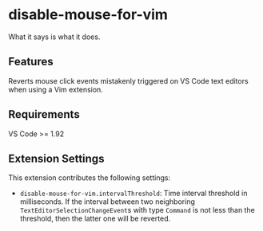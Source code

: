 # disable-mouse-for-vim

What it says is what it does.

## Features

Reverts mouse click events mistakenly triggered on VS Code text editors when using a Vim extension.

## Requirements

VS Code >= 1.92

## Extension Settings

This extension contributes the following settings:

* `disable-mouse-for-vim.intervalThreshold`: Time interval threshold in milliseconds. If the interval between two neighboring `TextEditorSelectionChangeEvent`s with type `Command` is not less than the threshold, then the latter one will be reverted.